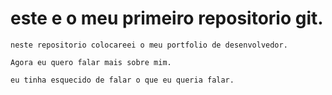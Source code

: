 # este e o meu primeiro repositorio git.

    neste repositorio colocareei o meu portfolio de desenvolvedor.
    
    Agora eu quero falar mais sobre mim.

    eu tinha esquecido de falar o que eu queria falar.